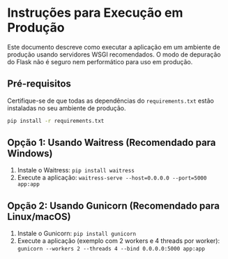 # Instruções para Execução em Produção

Este documento descreve como executar a aplicação em um ambiente de produção usando servidores WSGI recomendados. O modo de depuração do Flask não é seguro nem performático para uso em produção.

## Pré-requisitos

Certifique-se de que todas as dependências do `requirements.txt` estão instaladas no seu ambiente de produção.

```bash
pip install -r requirements.txt
```

## Opção 1: Usando Waitress (Recomendado para Windows)

1. Instale o Waitress: `pip install waitress`
2. Execute a aplicação: `waitress-serve --host=0.0.0.0 --port=5000 app:app`

## Opção 2: Usando Gunicorn (Recomendado para Linux/macOS)

1. Instale o Gunicorn: `pip install gunicorn`
2. Execute a aplicação (exemplo com 2 workers e 4 threads por worker): `gunicorn --workers 2 --threads 4 --bind 0.0.0.0:5000 app:app`